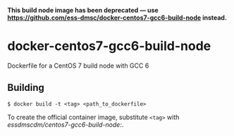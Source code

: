 **This build node image has been deprecated — use
https://github.com/ess-dmsc/docker-centos7-gcc6-build-node instead.**

# docker-centos7-gcc6-build-node

Dockerfile for a CentOS 7 build node with GCC 6


## Building

    $ docker build -t <tag> <path_to_dockerfile>

To create the official container image, substitute `<tag>` with
_essdmscdm/centos7-gcc6-build-node:<version>_.
